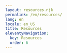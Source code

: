 ```yaml
---
layout: resources.njk
permalink: /en/resources/
lang: en
locale: en_US
title: Resources
eleventyNavigation:
  key: Resources
  order: 6
---
```

